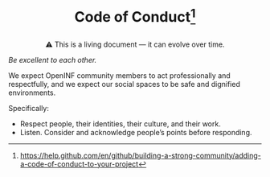 <h1 align="center">

Code of Conduct[^1]

</h1>

<div align="center">

&#x26A0;&#xFE0E; This is a living document &mdash; it can evolve over time.

</div>

_Be excellent to each other._

We expect OpenINF community members to act professionally and respectfully, and
we expect our social spaces to be safe and dignified environments.

Specifically:

- Respect people, their identities, their culture, and their work.
- Listen. Consider and acknowledge people’s points before responding.

[^1]:
    <https://help.github.com/en/github/building-a-strong-community/adding-a-code-of-conduct-to-your-project>
